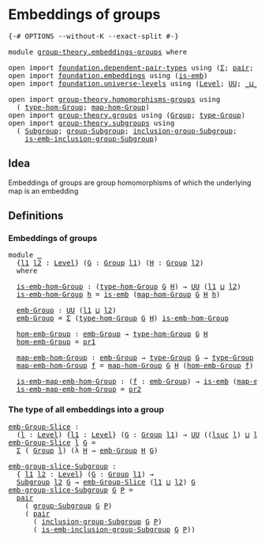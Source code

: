 # Embeddings of groups

<pre class="Agda"><a id="33" class="Symbol">{-#</a> <a id="37" class="Keyword">OPTIONS</a> <a id="45" class="Pragma">--without-K</a> <a id="57" class="Pragma">--exact-split</a> <a id="71" class="Symbol">#-}</a>

<a id="76" class="Keyword">module</a> <a id="83" href="group-theory.embeddings-groups.html" class="Module">group-theory.embeddings-groups</a> <a id="114" class="Keyword">where</a>

<a id="121" class="Keyword">open</a> <a id="126" class="Keyword">import</a> <a id="133" href="foundation.dependent-pair-types.html" class="Module">foundation.dependent-pair-types</a> <a id="165" class="Keyword">using</a> <a id="171" class="Symbol">(</a><a id="172" href="foundation-core.dependent-pair-types.html#515" class="Record">Σ</a><a id="173" class="Symbol">;</a> <a id="175" href="foundation-core.dependent-pair-types.html#588" class="InductiveConstructor">pair</a><a id="179" class="Symbol">;</a> <a id="181" href="foundation-core.dependent-pair-types.html#605" class="Field">pr1</a><a id="184" class="Symbol">;</a> <a id="186" href="foundation-core.dependent-pair-types.html#617" class="Field">pr2</a><a id="189" class="Symbol">)</a>
<a id="191" class="Keyword">open</a> <a id="196" class="Keyword">import</a> <a id="203" href="foundation.embeddings.html" class="Module">foundation.embeddings</a> <a id="225" class="Keyword">using</a> <a id="231" class="Symbol">(</a><a id="232" href="foundation-core.embeddings.html#992" class="Function">is-emb</a><a id="238" class="Symbol">)</a>
<a id="240" class="Keyword">open</a> <a id="245" class="Keyword">import</a> <a id="252" href="foundation.universe-levels.html" class="Module">foundation.universe-levels</a> <a id="279" class="Keyword">using</a> <a id="285" class="Symbol">(</a><a id="286" href="Agda.Primitive.html#597" class="Postulate">Level</a><a id="291" class="Symbol">;</a> <a id="293" href="foundation-core.universe-levels.html#235" class="Primitive">UU</a><a id="295" class="Symbol">;</a> <a id="297" href="Agda.Primitive.html#810" class="Primitive Operator">_⊔_</a><a id="300" class="Symbol">;</a> <a id="302" href="Agda.Primitive.html#780" class="Primitive">lsuc</a><a id="306" class="Symbol">)</a>

<a id="309" class="Keyword">open</a> <a id="314" class="Keyword">import</a> <a id="321" href="group-theory.homomorphisms-groups.html" class="Module">group-theory.homomorphisms-groups</a> <a id="355" class="Keyword">using</a>
  <a id="363" class="Symbol">(</a> <a id="365" href="group-theory.homomorphisms-groups.html#1617" class="Function">type-hom-Group</a><a id="379" class="Symbol">;</a> <a id="381" href="group-theory.homomorphisms-groups.html#1746" class="Function">map-hom-Group</a><a id="394" class="Symbol">)</a>
<a id="396" class="Keyword">open</a> <a id="401" class="Keyword">import</a> <a id="408" href="group-theory.groups.html" class="Module">group-theory.groups</a> <a id="428" class="Keyword">using</a> <a id="434" class="Symbol">(</a><a id="435" href="group-theory.groups.html#2468" class="Function">Group</a><a id="440" class="Symbol">;</a> <a id="442" href="group-theory.groups.html#2711" class="Function">type-Group</a><a id="452" class="Symbol">)</a>
<a id="454" class="Keyword">open</a> <a id="459" class="Keyword">import</a> <a id="466" href="group-theory.subgroups.html" class="Module">group-theory.subgroups</a> <a id="489" class="Keyword">using</a>
  <a id="497" class="Symbol">(</a> <a id="499" href="group-theory.subgroups.html#4505" class="Function">Subgroup</a><a id="507" class="Symbol">;</a> <a id="509" href="group-theory.subgroups.html#8985" class="Function">group-Subgroup</a><a id="523" class="Symbol">;</a> <a id="525" href="group-theory.subgroups.html#10240" class="Function">inclusion-group-Subgroup</a><a id="549" class="Symbol">;</a>
    <a id="555" href="group-theory.subgroups.html#6404" class="Function">is-emb-inclusion-group-Subgroup</a><a id="586" class="Symbol">)</a>
</pre>
## Idea

Embeddings of groups are group homomorphisms of which the underlying map is an embedding

## Definitions

### Embeddings of groups

<pre class="Agda"><a id="742" class="Keyword">module</a> <a id="749" href="group-theory.embeddings-groups.html#749" class="Module">_</a>
  <a id="753" class="Symbol">{</a><a id="754" href="group-theory.embeddings-groups.html#754" class="Bound">l1</a> <a id="757" href="group-theory.embeddings-groups.html#757" class="Bound">l2</a> <a id="760" class="Symbol">:</a> <a id="762" href="Agda.Primitive.html#597" class="Postulate">Level</a><a id="767" class="Symbol">}</a> <a id="769" class="Symbol">(</a><a id="770" href="group-theory.embeddings-groups.html#770" class="Bound">G</a> <a id="772" class="Symbol">:</a> <a id="774" href="group-theory.groups.html#2468" class="Function">Group</a> <a id="780" href="group-theory.embeddings-groups.html#754" class="Bound">l1</a><a id="782" class="Symbol">)</a> <a id="784" class="Symbol">(</a><a id="785" href="group-theory.embeddings-groups.html#785" class="Bound">H</a> <a id="787" class="Symbol">:</a> <a id="789" href="group-theory.groups.html#2468" class="Function">Group</a> <a id="795" href="group-theory.embeddings-groups.html#757" class="Bound">l2</a><a id="797" class="Symbol">)</a>
  <a id="801" class="Keyword">where</a>

  <a id="810" href="group-theory.embeddings-groups.html#810" class="Function">is-emb-hom-Group</a> <a id="827" class="Symbol">:</a> <a id="829" class="Symbol">(</a><a id="830" href="group-theory.homomorphisms-groups.html#1617" class="Function">type-hom-Group</a> <a id="845" href="group-theory.embeddings-groups.html#770" class="Bound">G</a> <a id="847" href="group-theory.embeddings-groups.html#785" class="Bound">H</a><a id="848" class="Symbol">)</a> <a id="850" class="Symbol">→</a> <a id="852" href="foundation-core.universe-levels.html#235" class="Primitive">UU</a> <a id="855" class="Symbol">(</a><a id="856" href="group-theory.embeddings-groups.html#754" class="Bound">l1</a> <a id="859" href="Agda.Primitive.html#810" class="Primitive Operator">⊔</a> <a id="861" href="group-theory.embeddings-groups.html#757" class="Bound">l2</a><a id="863" class="Symbol">)</a>
  <a id="867" href="group-theory.embeddings-groups.html#810" class="Function">is-emb-hom-Group</a> <a id="884" href="group-theory.embeddings-groups.html#884" class="Bound">h</a> <a id="886" class="Symbol">=</a> <a id="888" href="foundation-core.embeddings.html#992" class="Function">is-emb</a> <a id="895" class="Symbol">(</a><a id="896" href="group-theory.homomorphisms-groups.html#1746" class="Function">map-hom-Group</a> <a id="910" href="group-theory.embeddings-groups.html#770" class="Bound">G</a> <a id="912" href="group-theory.embeddings-groups.html#785" class="Bound">H</a> <a id="914" href="group-theory.embeddings-groups.html#884" class="Bound">h</a><a id="915" class="Symbol">)</a>

  <a id="920" href="group-theory.embeddings-groups.html#920" class="Function">emb-Group</a> <a id="930" class="Symbol">:</a> <a id="932" href="foundation-core.universe-levels.html#235" class="Primitive">UU</a> <a id="935" class="Symbol">(</a><a id="936" href="group-theory.embeddings-groups.html#754" class="Bound">l1</a> <a id="939" href="Agda.Primitive.html#810" class="Primitive Operator">⊔</a> <a id="941" href="group-theory.embeddings-groups.html#757" class="Bound">l2</a><a id="943" class="Symbol">)</a>
  <a id="947" href="group-theory.embeddings-groups.html#920" class="Function">emb-Group</a> <a id="957" class="Symbol">=</a> <a id="959" href="foundation-core.dependent-pair-types.html#515" class="Record">Σ</a> <a id="961" class="Symbol">(</a><a id="962" href="group-theory.homomorphisms-groups.html#1617" class="Function">type-hom-Group</a> <a id="977" href="group-theory.embeddings-groups.html#770" class="Bound">G</a> <a id="979" href="group-theory.embeddings-groups.html#785" class="Bound">H</a><a id="980" class="Symbol">)</a> <a id="982" href="group-theory.embeddings-groups.html#810" class="Function">is-emb-hom-Group</a>

  <a id="1002" href="group-theory.embeddings-groups.html#1002" class="Function">hom-emb-Group</a> <a id="1016" class="Symbol">:</a> <a id="1018" href="group-theory.embeddings-groups.html#920" class="Function">emb-Group</a> <a id="1028" class="Symbol">→</a> <a id="1030" href="group-theory.homomorphisms-groups.html#1617" class="Function">type-hom-Group</a> <a id="1045" href="group-theory.embeddings-groups.html#770" class="Bound">G</a> <a id="1047" href="group-theory.embeddings-groups.html#785" class="Bound">H</a>
  <a id="1051" href="group-theory.embeddings-groups.html#1002" class="Function">hom-emb-Group</a> <a id="1065" class="Symbol">=</a> <a id="1067" href="foundation-core.dependent-pair-types.html#605" class="Field">pr1</a>

  <a id="1074" href="group-theory.embeddings-groups.html#1074" class="Function">map-emb-hom-Group</a> <a id="1092" class="Symbol">:</a> <a id="1094" href="group-theory.embeddings-groups.html#920" class="Function">emb-Group</a> <a id="1104" class="Symbol">→</a> <a id="1106" href="group-theory.groups.html#2711" class="Function">type-Group</a> <a id="1117" href="group-theory.embeddings-groups.html#770" class="Bound">G</a> <a id="1119" class="Symbol">→</a> <a id="1121" href="group-theory.groups.html#2711" class="Function">type-Group</a> <a id="1132" href="group-theory.embeddings-groups.html#785" class="Bound">H</a>
  <a id="1136" href="group-theory.embeddings-groups.html#1074" class="Function">map-emb-hom-Group</a> <a id="1154" href="group-theory.embeddings-groups.html#1154" class="Bound">f</a> <a id="1156" class="Symbol">=</a> <a id="1158" href="group-theory.homomorphisms-groups.html#1746" class="Function">map-hom-Group</a> <a id="1172" href="group-theory.embeddings-groups.html#770" class="Bound">G</a> <a id="1174" href="group-theory.embeddings-groups.html#785" class="Bound">H</a> <a id="1176" class="Symbol">(</a><a id="1177" href="group-theory.embeddings-groups.html#1002" class="Function">hom-emb-Group</a> <a id="1191" href="group-theory.embeddings-groups.html#1154" class="Bound">f</a><a id="1192" class="Symbol">)</a>

  <a id="1197" href="group-theory.embeddings-groups.html#1197" class="Function">is-emb-map-emb-hom-Group</a> <a id="1222" class="Symbol">:</a> <a id="1224" class="Symbol">(</a><a id="1225" href="group-theory.embeddings-groups.html#1225" class="Bound">f</a> <a id="1227" class="Symbol">:</a> <a id="1229" href="group-theory.embeddings-groups.html#920" class="Function">emb-Group</a><a id="1238" class="Symbol">)</a> <a id="1240" class="Symbol">→</a> <a id="1242" href="foundation-core.embeddings.html#992" class="Function">is-emb</a> <a id="1249" class="Symbol">(</a><a id="1250" href="group-theory.embeddings-groups.html#1074" class="Function">map-emb-hom-Group</a> <a id="1268" href="group-theory.embeddings-groups.html#1225" class="Bound">f</a><a id="1269" class="Symbol">)</a>
  <a id="1273" href="group-theory.embeddings-groups.html#1197" class="Function">is-emb-map-emb-hom-Group</a> <a id="1298" class="Symbol">=</a> <a id="1300" href="foundation-core.dependent-pair-types.html#617" class="Field">pr2</a>
</pre>
### The type of all embeddings into a group

<pre class="Agda"><a id="emb-Group-Slice"></a><a id="1362" href="group-theory.embeddings-groups.html#1362" class="Function">emb-Group-Slice</a> <a id="1378" class="Symbol">:</a>
  <a id="1382" class="Symbol">(</a><a id="1383" href="group-theory.embeddings-groups.html#1383" class="Bound">l</a> <a id="1385" class="Symbol">:</a> <a id="1387" href="Agda.Primitive.html#597" class="Postulate">Level</a><a id="1392" class="Symbol">)</a> <a id="1394" class="Symbol">{</a><a id="1395" href="group-theory.embeddings-groups.html#1395" class="Bound">l1</a> <a id="1398" class="Symbol">:</a> <a id="1400" href="Agda.Primitive.html#597" class="Postulate">Level</a><a id="1405" class="Symbol">}</a> <a id="1407" class="Symbol">(</a><a id="1408" href="group-theory.embeddings-groups.html#1408" class="Bound">G</a> <a id="1410" class="Symbol">:</a> <a id="1412" href="group-theory.groups.html#2468" class="Function">Group</a> <a id="1418" href="group-theory.embeddings-groups.html#1395" class="Bound">l1</a><a id="1420" class="Symbol">)</a> <a id="1422" class="Symbol">→</a> <a id="1424" href="foundation-core.universe-levels.html#235" class="Primitive">UU</a> <a id="1427" class="Symbol">((</a><a id="1429" href="Agda.Primitive.html#780" class="Primitive">lsuc</a> <a id="1434" href="group-theory.embeddings-groups.html#1383" class="Bound">l</a><a id="1435" class="Symbol">)</a> <a id="1437" href="Agda.Primitive.html#810" class="Primitive Operator">⊔</a> <a id="1439" href="group-theory.embeddings-groups.html#1395" class="Bound">l1</a><a id="1441" class="Symbol">)</a>
<a id="1443" href="group-theory.embeddings-groups.html#1362" class="Function">emb-Group-Slice</a> <a id="1459" href="group-theory.embeddings-groups.html#1459" class="Bound">l</a> <a id="1461" href="group-theory.embeddings-groups.html#1461" class="Bound">G</a> <a id="1463" class="Symbol">=</a>
  <a id="1467" href="foundation-core.dependent-pair-types.html#515" class="Record">Σ</a> <a id="1469" class="Symbol">(</a> <a id="1471" href="group-theory.groups.html#2468" class="Function">Group</a> <a id="1477" href="group-theory.embeddings-groups.html#1459" class="Bound">l</a><a id="1478" class="Symbol">)</a> <a id="1480" class="Symbol">(λ</a> <a id="1483" href="group-theory.embeddings-groups.html#1483" class="Bound">H</a> <a id="1485" class="Symbol">→</a> <a id="1487" href="group-theory.embeddings-groups.html#920" class="Function">emb-Group</a> <a id="1497" href="group-theory.embeddings-groups.html#1483" class="Bound">H</a> <a id="1499" href="group-theory.embeddings-groups.html#1461" class="Bound">G</a><a id="1500" class="Symbol">)</a>

<a id="emb-group-slice-Subgroup"></a><a id="1503" href="group-theory.embeddings-groups.html#1503" class="Function">emb-group-slice-Subgroup</a> <a id="1528" class="Symbol">:</a>
  <a id="1532" class="Symbol">{</a> <a id="1534" href="group-theory.embeddings-groups.html#1534" class="Bound">l1</a> <a id="1537" href="group-theory.embeddings-groups.html#1537" class="Bound">l2</a> <a id="1540" class="Symbol">:</a> <a id="1542" href="Agda.Primitive.html#597" class="Postulate">Level</a><a id="1547" class="Symbol">}</a> <a id="1549" class="Symbol">(</a><a id="1550" href="group-theory.embeddings-groups.html#1550" class="Bound">G</a> <a id="1552" class="Symbol">:</a> <a id="1554" href="group-theory.groups.html#2468" class="Function">Group</a> <a id="1560" href="group-theory.embeddings-groups.html#1534" class="Bound">l1</a><a id="1562" class="Symbol">)</a> <a id="1564" class="Symbol">→</a>
  <a id="1568" href="group-theory.subgroups.html#4505" class="Function">Subgroup</a> <a id="1577" href="group-theory.embeddings-groups.html#1537" class="Bound">l2</a> <a id="1580" href="group-theory.embeddings-groups.html#1550" class="Bound">G</a> <a id="1582" class="Symbol">→</a> <a id="1584" href="group-theory.embeddings-groups.html#1362" class="Function">emb-Group-Slice</a> <a id="1600" class="Symbol">(</a><a id="1601" href="group-theory.embeddings-groups.html#1534" class="Bound">l1</a> <a id="1604" href="Agda.Primitive.html#810" class="Primitive Operator">⊔</a> <a id="1606" href="group-theory.embeddings-groups.html#1537" class="Bound">l2</a><a id="1608" class="Symbol">)</a> <a id="1610" href="group-theory.embeddings-groups.html#1550" class="Bound">G</a>
<a id="1612" href="group-theory.embeddings-groups.html#1503" class="Function">emb-group-slice-Subgroup</a> <a id="1637" href="group-theory.embeddings-groups.html#1637" class="Bound">G</a> <a id="1639" href="group-theory.embeddings-groups.html#1639" class="Bound">P</a> <a id="1641" class="Symbol">=</a>
  <a id="1645" href="foundation-core.dependent-pair-types.html#588" class="InductiveConstructor">pair</a>
    <a id="1654" class="Symbol">(</a> <a id="1656" href="group-theory.subgroups.html#8985" class="Function">group-Subgroup</a> <a id="1671" href="group-theory.embeddings-groups.html#1637" class="Bound">G</a> <a id="1673" href="group-theory.embeddings-groups.html#1639" class="Bound">P</a><a id="1674" class="Symbol">)</a>
    <a id="1680" class="Symbol">(</a> <a id="1682" href="foundation-core.dependent-pair-types.html#588" class="InductiveConstructor">pair</a>
      <a id="1693" class="Symbol">(</a> <a id="1695" href="group-theory.subgroups.html#10240" class="Function">inclusion-group-Subgroup</a> <a id="1720" href="group-theory.embeddings-groups.html#1637" class="Bound">G</a> <a id="1722" href="group-theory.embeddings-groups.html#1639" class="Bound">P</a><a id="1723" class="Symbol">)</a>
      <a id="1731" class="Symbol">(</a> <a id="1733" href="group-theory.subgroups.html#6404" class="Function">is-emb-inclusion-group-Subgroup</a> <a id="1765" href="group-theory.embeddings-groups.html#1637" class="Bound">G</a> <a id="1767" href="group-theory.embeddings-groups.html#1639" class="Bound">P</a><a id="1768" class="Symbol">))</a>
</pre>
